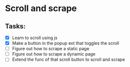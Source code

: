 # Scroll and scrape

## Tasks:
- [x] Learn to scroll using js
- [x] Make a button in the popup ext that toggles the scroll
- [ ] Figure out how to scrape a static page
- [ ] Figure out how to scrape a dynamic page
- [ ] Extend the func of that scroll button to scroll and scrape
